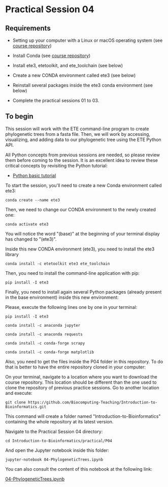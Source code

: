 # Practical Session 04

## Requirements

* Setting up your computer with a Linux or macOS operating system (see [course repository](https://github.com/Biocomputing-Teaching/Introduction-to-Bioinformatics))
* Install Conda (see [course repository](https://github.com/Biocomputing-Teaching/Introduction-to-Bioinformatics))
* Install ete3, etetoolkit, and ete_toolchain (see below)
* Create a new CONDA environment called ete3 (see below)
* Reinstall several packages inside the ete3 conda environment (see below)

* Complete the practical sessions 01 to 03.

## To begin

This session will work with the ETE command-line program to create phylogenetic trees from a fasta file. Then, we will work by accessing, visualizing, and adding data to our phylogenetic tree using the ETE Python API.

All Python concepts from previous sessions are needed, so please review them before coming to the session. It is an excellent idea to review these critical concepts by revisiting the Python tutorial:

- [Python basic tutorial](https://www.tutorialspoint.com/python/index.htm)

To start the session, you'll need to create a new Conda environment called ete3:

```conda create --name ete3```

Then, we need to change our CONDA environment to the newly created one:

```conda activate ete3```

You will notice the word "(base)" at the beginning of your terminal display has changed to "(ete3)".

Inside this new CONDA environment (ete3), you need to install the ete3 library

```conda install -c etetoolkit ete3 ete_toolchain```

Then, you need to install the command-line application with pip:

```pip install -I ete3```

Finally, you need to install again several Python packages (already present in the base environment) inside this new environment:

Please, execute the following lines one by one in your terminal:

```pip install -I ete3```

```conda install -c anaconda jupyter```

```conda install -c anaconda requests```

```conda install -c conda-forge scrapy```

```conda install -c conda-forge matplotlib```


 Also, you need to get the files inside the P04 folder in this repository. To do that is better to have the entire repository cloned in your computer:

On your terminal, navigate to a location where you want to download the course repository. This location should be different than the one used to clone the repository of previous practice sessions. Go to another location and execute:

```
git clone https://github.com/Biocomputing-Teaching/Introduction-to-Bioinformatics.git
```

This command will create a folder named "Introduction-to-Bioinformatics" containing the whole repository at its latest version.

Navigate to the Practical Session 04 directory:

```
cd Introduction-to-Bioinformatics/practical/P04
```

And open the Jupyter notebook inside this folder:

```
jupyter-notebook 04-PhylogeneticTrees.ipynb
```

You can also consult the content of this notebook at the following link:

[04-PhylogeneticTrees.ipynb](https://github.com/Biocomputing-Teaching/Introduction-to-Bioinformatics/blob/main/practical/P04/04-PhylogeneticTrees.ipynb)
